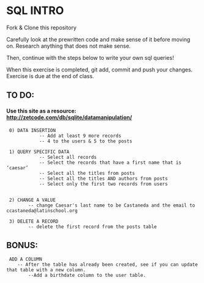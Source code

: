 # SQL INTRO
Fork & Clone this repository

Carefully look at the prewritten code and make sense of it before moving on. Research anything that does not make sense. 

Then, continue with the steps below to write your own sql queries! 

When this exercise is completed, git add, commit and push your changes. Exercise is due at the end of class.

## TO DO:
#### Use this site as a resource: http://zetcode.com/db/sqlite/datamanipulation/

	 0) DATA INSERTION
				-- Add at least 9 more records
				-- 4 to the users & 5 to the posts

	 1) QUERY SPECIFIC DATA
				-- Select all records
				-- Select the records that have a first name that is ‘caesar’
				-- Select all the titles from posts
				-- Select all the titles AND authors from posts
				-- Select only the first two records from users


	 2) CHANGE A VALUE
			-- change Caesar's last name to be Castaneda and the email to ccastaneda@latinschool.org

	 3) DELETE A RECORD
			-- delete the first record from the posts table


## BONUS: 
	 ADD A COLUMN
		-- After the table has already been created, see if you can update that table with a new column. 
			--Add a birthdate column to the user table. 